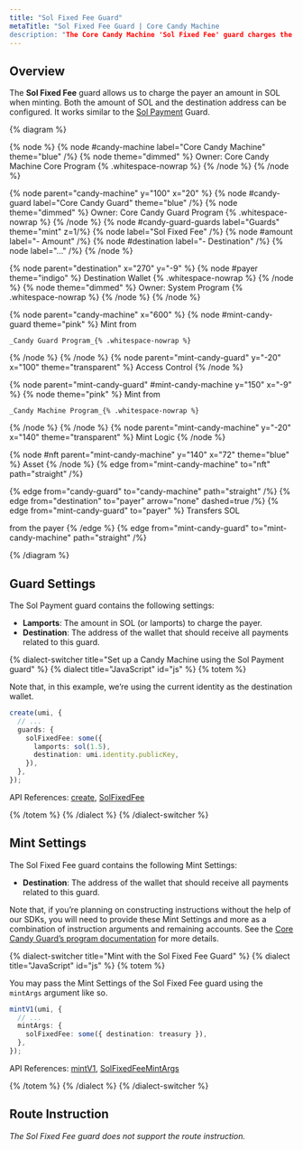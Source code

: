 ```yaml
---
title: "Sol Fixed Fee Guard"
metaTitle: "Sol Fixed Fee Guard | Core Candy Machine
description: "The Core Candy Machine 'Sol Fixed Fee' guard charges the payer an amount in SOL when minting."
---
```


## Overview

The **Sol Fixed Fee** guard allows us to charge the payer an amount in SOL when minting. Both the amount of SOL and the destination address can be configured. It works similar to the [Sol Payment](/core-candy-machine/guards/sol-payment) Guard.

{% diagram  %}

{% node %}
{% node #candy-machine label="Core Candy Machine" theme="blue" /%}
{% node theme="dimmed" %}
Owner: Core Candy Machine Core Program {% .whitespace-nowrap %}
{% /node %}
{% /node %}

{% node parent="candy-machine" y="100" x="20" %}
{% node #candy-guard label="Core Candy Guard" theme="blue" /%}
{% node theme="dimmed" %}
Owner: Core Candy Guard Program {% .whitespace-nowrap %}
{% /node %}
{% node #candy-guard-guards label="Guards" theme="mint" z=1/%}
{% node label="Sol Fixed Fee" /%}
{% node #amount label="- Amount" /%}
{% node #destination label="- Destination" /%}
{% node label="..." /%}
{% /node %}

{% node parent="destination" x="270" y="-9" %}
{% node #payer theme="indigo" %}
Destination Wallet {% .whitespace-nowrap %}
{% /node %}
{% node theme="dimmed" %}
Owner: System Program {% .whitespace-nowrap %}
{% /node %}
{% /node %}

{% node parent="candy-machine" x="600" %}
  {% node #mint-candy-guard theme="pink" %}
    Mint from

    _Candy Guard Program_{% .whitespace-nowrap %}
  {% /node %}
{% /node %}
{% node parent="mint-candy-guard" y="-20" x="100" theme="transparent" %}
  Access Control
{% /node %}

{% node parent="mint-candy-guard" #mint-candy-machine y="150" x="-9" %}
  {% node theme="pink" %}
    Mint from 
    
    _Candy Machine Program_{% .whitespace-nowrap %}
  {% /node %}
{% /node %}
{% node parent="mint-candy-machine" y="-20" x="140" theme="transparent" %}
  Mint Logic
{% /node %}

{% node #nft parent="mint-candy-machine" y="140" x="72" theme="blue" %}
  Asset
{% /node %}
{% edge from="mint-candy-machine" to="nft" path="straight" /%}

{% edge from="candy-guard" to="candy-machine" path="straight" /%}
{% edge from="destination" to="payer" arrow="none" dashed=true /%}
{% edge from="mint-candy-guard" to="payer" %}
Transfers SOL

from the payer
{% /edge %}
{% edge from="mint-candy-guard" to="mint-candy-machine" path="straight" /%}

{% /diagram %}

## Guard Settings

The Sol Payment guard contains the following settings:

- **Lamports**: The amount in SOL (or lamports) to charge the payer.
- **Destination**: The address of the wallet that should receive all payments related to this guard.

{% dialect-switcher title="Set up a Candy Machine using the Sol Payment guard" %}
{% dialect title="JavaScript" id="js" %}
{% totem %}

Note that, in this example, we’re using the current identity as the destination wallet.

```ts
create(umi, {
  // ...
  guards: {
    solFixedFee: some({
      lamports: sol(1.5),
      destination: umi.identity.publicKey,
    }),
  },
});
```

API References: [create](https://mpl-core-candy-machine.typedoc.metaplex.com/functions/create.html), [SolFixedFee](https://mpl-core-candy-machine.typedoc.metaplex.com/types/SolFixedFee.html)

{% /totem %}
{% /dialect %}
{% /dialect-switcher %}

## Mint Settings

The Sol Fixed Fee guard contains the following Mint Settings:

- **Destination**: The address of the wallet that should receive all payments related to this guard.

Note that, if you’re planning on constructing instructions without the help of our SDKs, you will need to provide these Mint Settings and more as a combination of instruction arguments and remaining accounts. See the [Core Candy Guard’s program documentation](https://github.com/metaplex-foundation/mpl-core-candy-machine/tree/main/programs/candy-guard#solfixedfee) for more details.

{% dialect-switcher title="Mint with the Sol Fixed Fee Guard" %}
{% dialect title="JavaScript" id="js" %}
{% totem %}

You may pass the Mint Settings of the Sol Fixed Fee guard using the `mintArgs` argument like so.

```ts
mintV1(umi, {
  // ...
  mintArgs: {
    solFixedFee: some({ destination: treasury }),
  },
});
```

API References: [mintV1](https://mpl-core-candy-machine.typedoc.metaplex.com/functions/mintV1.html), [SolFixedFeeMintArgs](https://mpl-core-candy-machine.typedoc.metaplex.com/types/SolFixedFeeMintArgs.html)

{% /totem %}
{% /dialect %}
{% /dialect-switcher %}

## Route Instruction

_The Sol Fixed Fee guard does not support the route instruction._
